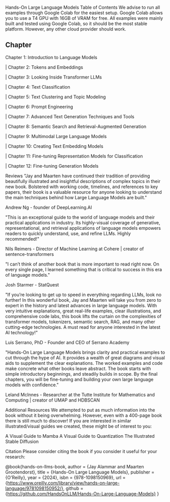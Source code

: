 Hands-On Large Language Models
Table of Contents
We advise to run all examples through Google Colab for the easiest setup. Google Colab allows you to use a T4 GPU with 16GB of VRAM for free. All examples were mainly built and tested using Google Colab, so it should be the most stable platform. However, any other cloud provider should work.

## Chapter 

Chapter 1: Introduction to Language Models

| Chapter 2: Tokens and Embeddings

| Chapter 3: Looking Inside Transformer LLMs

| Chapter 4: Text Classification

| Chapter 5: Text Clustering and Topic Modeling

| Chapter 6: Prompt Engineering

| Chapter 7: Advanced Text Generation Techniques and Tools

| Chapter 8: Semantic Search and Retrieval-Augmented Generation

| Chapter 9: Multimodal Large Language Models

| Chapter 10: Creating Text Embedding Models

| Chapter 11: Fine-tuning Representation Models for Classification

| Chapter 12: Fine-tuning Generation Models

Reviews
"Jay and Maarten have continued their tradition of providing beautifully illustrated and insightful descriptions of complex topics in their new book. Bolstered with working code, timelines, and references to key papers, their book is a valuable resource for anyone looking to understand the main techniques behind how Large Language Models are built."

Andrew Ng - founder of DeepLearning.AI

"This is an exceptional guide to the world of language models and their practical applications in industry. Its highly-visual coverage of generative, representational, and retrieval applications of language models empowers readers to quickly understand, use, and refine LLMs. Highly recommended!"

Nils Reimers - Director of Machine Learning at Cohere | creator of sentence-transformers

"I can’t think of another book that is more important to read right now. On every single page, I learned something that is critical to success in this era of language models."

Josh Starmer - StatQuest

"If you’re looking to get up to speed in everything regarding LLMs, look no further! In this wonderful book, Jay and Maarten will take you from zero to expert in the history and latest advances in large language models. With very intuitive explanations, great real-life examples, clear illustrations, and comprehensive code labs, this book lifts the curtain on the complexities of transformer models, tokenizers, semantic search, RAG, and many other cutting-edge technologies. A must read for anyone interested in the latest AI technology!"

Luis Serrano, PhD - Founder and CEO of Serrano Academy

"Hands-On Large Language Models brings clarity and practical examples to cut through the hype of AI. It provides a wealth of great diagrams and visual aids to supplement the clear explanations. The worked examples and code make concrete what other books leave abstract. The book starts with simple introductory beginnings, and steadily builds in scope. By the final chapters, you will be fine-tuning and building your own large language models with confidence."

Leland McInnes - Researcher at the Tutte Institute for Mathematics and Computing | creator of UMAP and HDBSCAN

Additional Resources
We attempted to put as much information into the book without it being overwhelming. However, even with a 400-page book there is still much to discover! If you are interested in similar illustrated/visual guides we created, these might be of interest to you:

A Visual Guide to Mamba	A Visual Guide to Quantization	The Illustrated Stable Diffusion
		
Citation
Please consider citing the book if you consider it useful for your research:

@book{hands-on-llms-book,
  author       = {Jay Alammar and Maarten Grootendorst},
  title        = {Hands-On Large Language Models},
  publisher    = {O'Reilly},
  year         = {2024},
  isbn         = {978-1098150969},
  url          = {https://www.oreilly.com/library/view/hands-on-large-language/9781098150952/},
  github       = {https://github.com/HandsOnLLM/Hands-On-Large-Language-Models}
}
